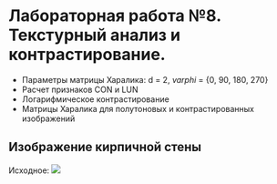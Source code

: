 # Лабораторная работа №8. Текстурный анализ и контрастирование.
- Параметры матрицы Харалика: d = 2, $varphi$ = {0, 90, 180, 270}
- Расчет признаков CON и LUN
- Логарифмическое контрастирование
- Матрицы Харалика для полутоновых и контрастированных изображений

##  Изображение кирпичной стены
Исходное:
![](/src/kirp.png)